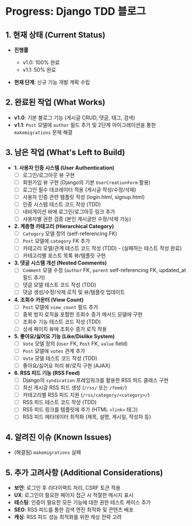 # Progress: Django TDD 블로그

## 1. 현재 상태 (Current Status)

- **진행률** 
  - v1.0: 100% 완료
  - v1.1: 50% 완료

- **현재 단계**: 신규 기능 개발 계획 수립

## 2. 완료된 작업 (What Works)

- **v1.0**: 기본 블로그 기능 (게시글 CRUD, 댓글, 태그, 검색)
- **v1.1**: `Post` 모델에 `author` 필드 추가 및 2단계 마이그레이션을 통한 `makemigrations` 문제 해결

## 3. 남은 작업 (What's Left to Build)

- **1. 사용자 인증 시스템 (User Authentication)**
  - [ ] 로그인/로그아웃 뷰 구현
  - [ ] 회원가입 뷰 구현 (Django의 기본 `UserCreationForm` 활용)
  - [ ] 로그인 필수 데코레이터 적용 (게시글 작성/수정/삭제)
  - [ ] 사용자 인증 관련 템플릿 작성 (login.html, signup.html)
  - [ ] 인증 시스템 테스트 코드 작성 (TDD)
  - [ ] 네비게이션 바에 로그인/로그아웃 링크 추가
  - [ ] 사용자별 권한 검증 (본인 게시글만 수정/삭제 가능)
- **2. 계층형 카테고리 (Hierarchical Category)**
  - [ ] `Category` 모델 정의 (self-referencing FK)
  - [ ] `Post` 모델에 `category` FK 추가
  - [ ] 카테고리 모델/관계 테스트 코드 작성 (TDD) - (실패하는 테스트 작성 완료)
  - [ ] 카테고리별 포스트 목록 뷰/템플릿 구현
- **3. 댓글 시스템 개선 (Nested Comments)**
  - [ ] `Comment` 모델 수정 (`author` FK, `parent` self-referencing FK, updated_at 필드 추가)
  - [ ] 댓글 모델 테스트 코드 작성 (TDD)
  - [ ] 댓글 생성/수정/삭제 로직 및 뷰/템플릿 업데이트
- **4. 조회수 카운터 (View Count)**
  - [ ] `Post` 모델에 `view_count` 필드 추가
  - [ ] 중복 방지 로직을 포함한 조회수 증가 메서드 모델에 구현
  - [ ] 조회수 기능 테스트 코드 작성 (TDD)
  - [ ] 상세 페이지 뷰에 조회수 증가 로직 적용
- **5. 좋아요/싫어요 기능 (Like/Dislike System)**
  - [ ] `Vote` 모델 정의 (`User` FK, `Post` FK, `value` field)
  - [ ] `Post` 모델에 `votes` 관계 추가
  - [ ] `Vote` 모델 테스트 코드 작성 (TDD)
  - [ ] 좋아요/싫어요 처리 뷰/로직 구현 (AJAX)
- **6. RSS 피드 기능 (RSS Feed)**
  - [ ] Django의 `syndication` 프레임워크를 활용한 RSS 피드 클래스 구현
  - [ ] 최신 게시글 RSS 피드 생성 (`/rss/` 또는 `/feed/`)
  - [ ] 카테고리별 RSS 피드 지원 (`/rss/category/<category>/`)
  - [ ] RSS 피드 테스트 코드 작성 (TDD)
  - [ ] RSS 피드 링크를 템플릿에 추가 (HTML `<link>` 태그)
  - [ ] RSS 피드 메타데이터 최적화 (제목, 설명, 게시일, 작성자 등)

## 4. 알려진 이슈 (Known Issues)

- (해결됨) `makemigrations` 실패

## 5. 추가 고려사항 (Additional Considerations)

- **보안**: 로그인 후 리다이렉트 처리, CSRF 토큰 적용
- **UX**: 로그인이 필요한 페이지 접근 시 적절한 메시지 표시
- **테스팅**: 인증이 필요한 모든 기능에 대한 권한 테스트 케이스 추가
- **SEO**: RSS 피드를 통한 검색 엔진 최적화 및 콘텐츠 배포
- **캐싱**: RSS 피드 성능 최적화를 위한 캐싱 전략 고려
